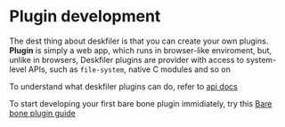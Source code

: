 # Plugin development

The dest thing about deskfiler is that you can create your own plugins.
**Plugin** is simply a web app, which runs in browser-like enviroment, but, unlike in browsers, Deskfiler plugins
are provider with access to system-level APIs, such as `file-system`, native C modules and so on

To understand what deskfiler plugins can do, refer to [api docs](plugin-development/api)

To start developing your first bare bone plugin immidiately, try this [Bare bone plugin guide](plugin-development/bare-bone-plugin)

